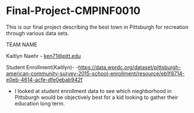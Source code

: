 # Final-Project-CMPINF0010
This is our final project describing the best town in Pittsburgh for recreation through various data sets.

TEAM NAME

Kaitlyn Naehr - ken71@pitt.edu



Student Enrollment(Kaitlyn)-
-https://data.wprdc.org/dataset/pittsburgh-american-community-survey-2015-school-enrollment/resource/eb1f8714-e0eb-4614-acfe-dfe0ebab942f
- I looked at student enrollment data to see which nieghborhood in Pittsburgh would be objectively best for a kid looking to gather their education long term.
